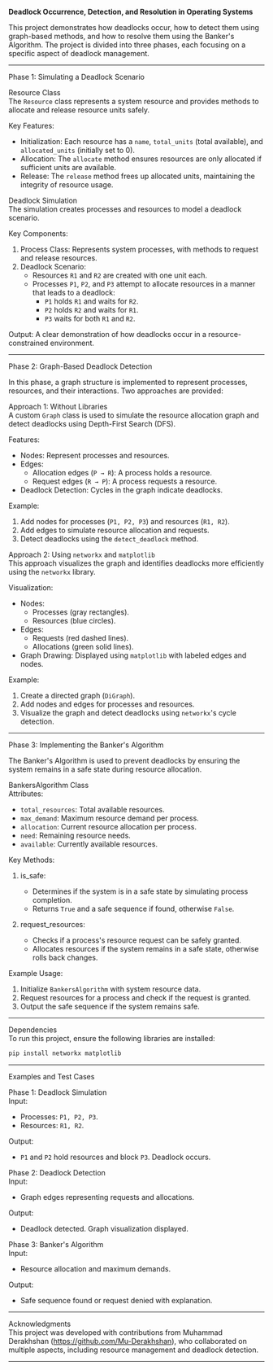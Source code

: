 **Deadlock Occurrence, Detection, and Resolution in Operating Systems**

This project demonstrates how deadlocks occur, how to detect them using graph-based methods, and how to resolve them using the Banker's Algorithm. The project is divided into three phases, each focusing on a specific aspect of deadlock management.

---

Phase 1: Simulating a Deadlock Scenario

Resource Class  
The `Resource` class represents a system resource and provides methods to allocate and release resource units safely.  

Key Features:  
- Initialization: Each resource has a `name`, `total_units` (total available), and `allocated_units` (initially set to 0).  
- Allocation: The `allocate` method ensures resources are only allocated if sufficient units are available.  
- Release: The `release` method frees up allocated units, maintaining the integrity of resource usage.  

Deadlock Simulation  
The simulation creates processes and resources to model a deadlock scenario.  

Key Components:  
1. Process Class: Represents system processes, with methods to request and release resources.  
2. Deadlock Scenario:  
   - Resources `R1` and `R2` are created with one unit each.  
   - Processes `P1`, `P2`, and `P3` attempt to allocate resources in a manner that leads to a deadlock:  
     - `P1` holds `R1` and waits for `R2`.  
     - `P2` holds `R2` and waits for `R1`.  
     - `P3` waits for both `R1` and `R2`.  

Output: A clear demonstration of how deadlocks occur in a resource-constrained environment.

---

Phase 2: Graph-Based Deadlock Detection

In this phase, a graph structure is implemented to represent processes, resources, and their interactions. Two approaches are provided:

Approach 1: Without Libraries  
A custom `Graph` class is used to simulate the resource allocation graph and detect deadlocks using Depth-First Search (DFS).  

Features:  
- Nodes: Represent processes and resources.  
- Edges:  
  - Allocation edges (`P → R`): A process holds a resource.  
  - Request edges (`R → P`): A process requests a resource.  
- Deadlock Detection: Cycles in the graph indicate deadlocks.  

Example:  
1. Add nodes for processes (`P1, P2, P3`) and resources (`R1, R2`).  
2. Add edges to simulate resource allocation and requests.  
3. Detect deadlocks using the `detect_deadlock` method.  

Approach 2: Using `networkx` and `matplotlib`  
This approach visualizes the graph and identifies deadlocks more efficiently using the `networkx` library.  

Visualization:  
- Nodes:  
  - Processes (gray rectangles).  
  - Resources (blue circles).  
- Edges:  
  - Requests (red dashed lines).  
  - Allocations (green solid lines).  
- Graph Drawing: Displayed using `matplotlib` with labeled edges and nodes.  

Example:  
1. Create a directed graph (`DiGraph`).  
2. Add nodes and edges for processes and resources.  
3. Visualize the graph and detect deadlocks using `networkx`'s cycle detection.

---

Phase 3: Implementing the Banker's Algorithm

The Banker's Algorithm is used to prevent deadlocks by ensuring the system remains in a safe state during resource allocation.  

BankersAlgorithm Class  
Attributes:  
- `total_resources`: Total available resources.  
- `max_demand`: Maximum resource demand per process.  
- `allocation`: Current resource allocation per process.  
- `need`: Remaining resource needs.  
- `available`: Currently available resources.  

Key Methods:  
1. is_safe:  
   - Determines if the system is in a safe state by simulating process completion.  
   - Returns `True` and a safe sequence if found, otherwise `False`.  

2. request_resources:  
   - Checks if a process's resource request can be safely granted.  
   - Allocates resources if the system remains in a safe state, otherwise rolls back changes.  

Example Usage:  
1. Initialize `BankersAlgorithm` with system resource data.  
2. Request resources for a process and check if the request is granted.  
3. Output the safe sequence if the system remains safe.

---

Dependencies  
To run this project, ensure the following libraries are installed:  
```bash
pip install networkx matplotlib
```

---

Examples and Test Cases

Phase 1: Deadlock Simulation  
Input:  
- Processes: `P1, P2, P3`.  
- Resources: `R1, R2`.  

Output:  
- `P1` and `P2` hold resources and block `P3`. Deadlock occurs.  

Phase 2: Deadlock Detection  
Input:  
- Graph edges representing requests and allocations.  

Output:  
- Deadlock detected. Graph visualization displayed.  

Phase 3: Banker's Algorithm  
Input:  
- Resource allocation and maximum demands.  

Output:  
- Safe sequence found or request denied with explanation.

---

Acknowledgments  
This project was developed with contributions from Muhammad Derakhshan (https://github.com/Mu-Derakhshan), who collaborated on multiple aspects, including resource management and deadlock detection.  

---

